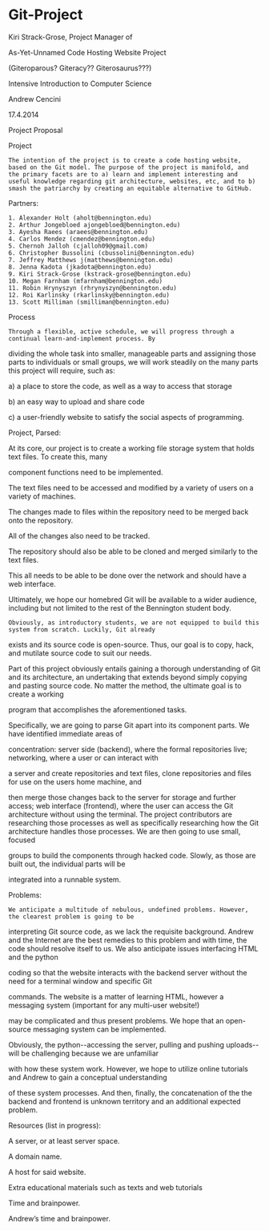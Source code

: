 Git-Project
===========

Kiri Strack-Grose, Project Manager of

As-Yet-Unnamed Code Hosting Website Project

(Giteroparous? Giteracy?? Giterosaurus???)

Intensive Introduction to Computer Science

Andrew Cencini

17.4.2014

Project Proposal

Project
	
	The intention of the project is to create a code hosting website, based on the Git model. The purpose of the project is manifold, and the primary facets are to a) learn and implement interesting and useful knowledge regarding git architecture, websites, etc, and to b) smash the patriarchy by creating an equitable alternative to GitHub.
Partners:

	1. Alexander Holt (aholt@bennington.edu)
	2. Arthur Jongebloed ajongebloed@bennington.edu)
	3. Ayesha Raees (araees@bennington.edu)	
	4. Carlos Mendez (cmendez@bennington.edu)
	5. Chernoh Jalloh (cjalloh09@gmail.com)
	6. Christopher Bussolini (cbussolini@bennington.edu)
	7. Jeffrey Matthews j(matthews@bennington.edu)
	8. Jenna Kadota (jkadota@bennington.edu)
	9. Kiri Strack-Grose (kstrack-grose@bennington.edu)
	10. Megan Farnham (mfarnham@bennington.edu)
	11. Robin Hrynyszyn (rhrynyszyn@bennington.edu)
	12. Roi Karlinsky (rkarlinsky@bennington.edu)
	13. Scott Milliman (smilliman@bennington.edu)

Process

	Through a flexible, active schedule, we will progress through a continual learn-and-implement process. By 

dividing the whole task into smaller, manageable parts and assigning those parts to individuals or small groups, we will 
work steadily on the many parts this project will require, such as:

a) a place to store the code, as well as a way to access that storage

b) an easy way to upload and share code

c) a user-friendly website to satisfy the social aspects of programming.

Project, Parsed:

At its core, our project is to create a working file storage system that holds text files. To create this, many 

component functions need to be implemented.

The text files need to be accessed and modified by a variety of users on a variety of machines. 

The changes made to files within the repository need to be merged back onto the repository. 

All of the changes also need to be tracked. 

The repository should also be able to be cloned and merged similarly to the text files. 

This all needs to be able to be done over the network and should have a web interface.

Ultimately, we hope our homebred Git will be available to a wider audience, including but not limited to the rest of the 
Bennington student body.

	Obviously, as introductory students, we are not equipped to build this system from scratch. Luckily, Git already 
exists and its source code is open-source. Thus, our goal is to copy, hack, and mutilate source code to suit our needs. 

Part of this project obviously entails gaining a thorough understanding of Git and its architecture, an undertaking that 
extends beyond simply copying and pasting source code. No matter the method, the ultimate goal is to create a working 

program that accomplishes the aforementioned tasks.

Specifically,  we are going to parse Git apart into its component parts. We have identified immediate areas of 

concentration: server side (backend), where the formal repositories live; networking, where a user or can interact with 

a server and create repositories and text files, clone repositories and files for use on the users home machine, and 

then merge those changes back to the server for storage and further access; web interface (frontend), where the user can 
access the Git architecture without using the terminal. The project contributors are researching those processes as well 
as specifically researching how the Git architecture handles those processes. We are then going to use small, focused 

groups to build the components through hacked code. Slowly, as those are built out, the individual parts will be 

integrated into a runnable system. 

Problems:

	We anticipate a multitude of nebulous, undefined problems. However, the clearest problem is going to be 

interpreting Git source code, as we lack the requisite background. Andrew and the Internet are the best remedies to this 
problem and with time, the code should resolve itself to us. We also anticipate issues interfacing HTML and the python 

coding so that the website interacts with the backend server without the need for a terminal window and specific Git 

commands.  The website is a matter of learning HTML, however a messaging system (important for any multi-user website!) 

may be complicated and thus present problems. We hope that an open-source messaging system can be implemented. 

Obviously, the python--accessing the server, pulling and pushing uploads--will be challenging because we are unfamiliar 

with how these system work. However, we hope to utilize online tutorials and Andrew to gain a conceptual understanding 

of these system processes. And then, finally, the concatenation of the the backend and frontend is unknown territory and 
an additional expected problem.

Resources (list in progress):

A server, or at least server space.

A domain name.

A host for said website.

Extra educational materials such as texts and web tutorials

Time and brainpower.

Andrew’s time and brainpower.
